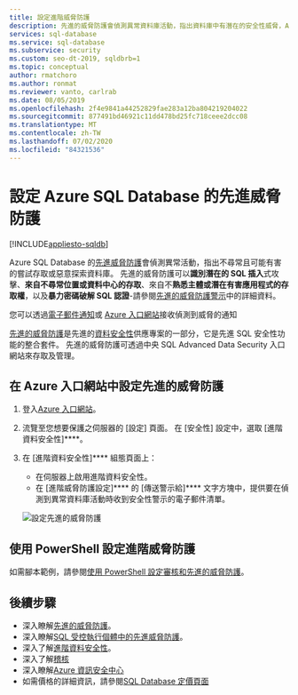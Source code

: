 ```yaml
---
title: 設定進階威脅防護
description: 先進的威脅防護會偵測異常資料庫活動，指出資料庫中有潛在的安全性威脅，Azure SQL Database
services: sql-database
ms.service: sql-database
ms.subservice: security
ms.custom: seo-dt-2019, sqldbrb=1
ms.topic: conceptual
author: rmatchoro
ms.author: ronmat
ms.reviewer: vanto, carlrab
ms.date: 08/05/2019
ms.openlocfilehash: 2f4e9841a44252829fae283a12ba804219204022
ms.sourcegitcommit: 877491bd46921c11dd478bd25fc718ceee2dcc08
ms.translationtype: MT
ms.contentlocale: zh-TW
ms.lasthandoff: 07/02/2020
ms.locfileid: "84321536"
---
```

# <a name="configure-advanced-threat-protection-for-azure-sql-database"></a>設定 Azure SQL Database 的先進威脅防護
[!INCLUDE[appliesto-sqldb](../includes/appliesto-sqldb.md)]

Azure SQL Database 的[先進威脅防護](threat-detection-overview.md)會偵測異常活動，指出不尋常且可能有害的嘗試存取或惡意探索資料庫。 先進的威脅防護可以**識別潛在的 SQL 插入**式攻擊、**來自不尋常位置或資料中心的存取**、來自不**熟悉主體或潛在有害應用程式的存取權**，以及**暴力密碼破解 SQL 認證**-請參閱[先進的威脅防護警示](threat-detection-overview.md#alerts)中的詳細資料。

您可以透過[電子郵件通知](threat-detection-overview.md#explore-detection-of-a-suspicious-event)或 [Azure 入口網站](threat-detection-overview.md#explore-alerts-in-the-azure-portal)接收偵測到威脅的通知

[先進的威脅防護](threat-detection-overview.md)是先進的[資料安全性](advanced-data-security.md)供應專案的一部分，它是先進 SQL 安全性功能的整合套件。 先進的威脅防護可透過中央 SQL Advanced Data Security 入口網站來存取及管理。

## <a name="set-up-advanced-threat-protection-in-the-azure-portal"></a>在 Azure 入口網站中設定先進的威脅防護

1. 登入[Azure 入口網站](https://portal.azure.com)。
2. 流覽至您想要保護之伺服器的 [設定] 頁面。 在 [安全性] 設定中，選取 [進階資料安全性]****。
3. 在 [進階資料安全性]**** 組態頁面上：

   - 在伺服器上啟用進階資料安全性。
   - 在 [進階威脅防護設定]**** 的 [傳送警示給]**** 文字方塊中，提供要在偵測到異常資料庫活動時收到安全性警示的電子郵件清單。
  
   ![設定先進的威脅防護](./media/threat-detection/set_up_threat_detection.png)

## <a name="set-up-advanced-threat-protection-using-powershell"></a>使用 PowerShell 設定進階威脅防護

如需腳本範例，請參閱[使用 PowerShell 設定審核和先進的威脅防護](scripts/auditing-threat-detection-powershell-configure.md)。

## <a name="next-steps"></a>後續步驟

- 深入瞭解[先進的威脅防護](threat-detection-overview.md)。
- 深入瞭解[SQL 受控執行個體中的先進威脅防護](../managed-instance/threat-detection-configure.md)。  
- 深入了解[進階資料安全性](advanced-data-security.md)。
- 深入了解[稽核](../../azure-sql/database/auditing-overview.md)
- 深入瞭解[Azure 資訊安全中心](https://docs.microsoft.com/azure/security-center/security-center-intro)
- 如需價格的詳細資訊，請參閱[SQL Database 定價頁面](https://azure.microsoft.com/pricing/details/sql-database/)  
